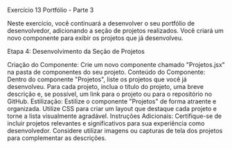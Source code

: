 Exercício 13 Portfólio - Parte 3

Neste exercício, você continuará a desenvolver o seu portfólio de desenvolvedor, adicionando a seção de projetos realizados. Você criará um novo componente para exibir os projetos que já desenvolveu. 

Etapa 4: Desenvolvimento da Seção de Projetos 

Criação do Componente: 
Crie um novo componente chamado "Projetos.jsx" na pasta de componentes do seu projeto. 
Conteúdo do Componente: 
Dentro do componente "Projetos", liste os projetos que você já desenvolveu. Para cada projeto, inclua o título do projeto, uma breve descrição e, se possível, um link para o projeto ou para o repositório no GitHub. 
Estilização:
Estilize o componente "Projetos" de forma atraente e organizada. Utilize CSS para criar um layout que destaque cada projeto e torne a lista visualmente agradável.
Instruções Adicionais:
Certifique-se de incluir projetos relevantes e significativos para sua experiência como desenvolvedor. Considere utilizar imagens ou capturas de tela dos projetos para complementar as descrições.